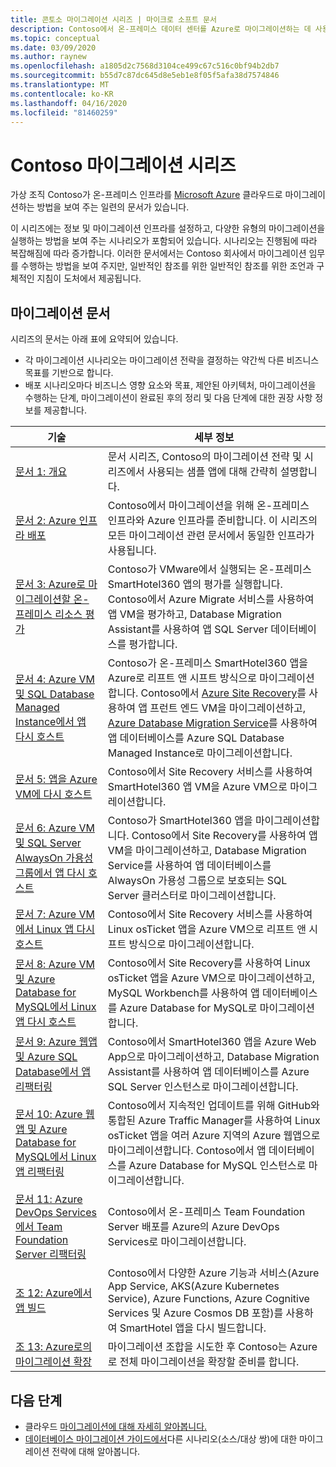```yaml
---
title: 콘토소 마이그레이션 시리즈 | 마이크로 소프트 문서
description: Contoso에서 온-프레미스 데이터 센터를 Azure로 마이그레이션하는 데 사용되는 마이그레이션 전략과 시나리오에 대한 개요를 제공합니다.
ms.topic: conceptual
ms.date: 03/09/2020
ms.author: raynew
ms.openlocfilehash: a1805d2c7568d3104ce499c67c516c0bf94b2db7
ms.sourcegitcommit: b55d7c87dc645d8e5eb1e8f05f5afa38d7574846
ms.translationtype: MT
ms.contentlocale: ko-KR
ms.lasthandoff: 04/16/2020
ms.locfileid: "81460259"
---
```

# <a name="contoso-migration-series"></a>Contoso 마이그레이션 시리즈


가상 조직 Contoso가 온-프레미스 인프라를 [Microsoft Azure](https://azure.microsoft.com/overview/what-is-azure/) 클라우드로 마이그레이션하는 방법을 보여 주는 일련의 문서가 있습니다. 

이 시리즈에는 정보 및 마이그레이션 인프라를 설정하고, 다양한 유형의 마이그레이션을 실행하는 방법을 보여 주는 시나리오가 포함되어 있습니다. 시나리오는 진행됨에 따라 복잡해짐에 따라 증가합니다. 이러한 문서에서는 Contoso 회사에서 마이그레이션 임무를 수행하는 방법을 보여 주지만, 일반적인 참조를 위한 일반적인 참조를 위한 조언과 구체적인 지침이 도처에서 제공됩니다.

## <a name="migration-articles"></a>마이그레이션 문서

시리즈의 문서는 아래 표에 요약되어 있습니다.  

- 각 마이그레이션 시나리오는 마이그레이션 전략을 결정하는 약간씩 다른 비즈니스 목표를 기반으로 합니다.
- 배포 시나리오마다 비즈니스 영향 요소와 목표, 제안된 아키텍처, 마이그레이션을 수행하는 단계, 마이그레이션이 완료된 후의 정리 및 다음 단계에 대한 권장 사항 정보를 제공합니다.

**기술** | **세부 정보** 
--- | --- 
[문서 1: 개요](https://docs.microsoft.com/azure/architecture/cloud-adoption/migrate/azure-best-practices/contoso-migration-overview) | 문서 시리즈, Contoso의 마이그레이션 전략 및 시리즈에서 사용되는 샘플 앱에 대해 간략히 설명합니다. 
[문서 2: Azure 인프라 배포](https://docs.microsoft.com/azure/architecture/cloud-adoption/migrate/azure-best-practices/contoso-migration-infrastructure) | Contoso에서 마이그레이션을 위해 온-프레미스 인프라와 Azure 인프라를 준비합니다. 이 시리즈의 모든 마이그레이션 관련 문서에서 동일한 인프라가 사용됩니다. 
[문서 3: Azure로 마이그레이션할 온-프레미스 리소스 평가](https://docs.microsoft.com/azure/cloud-adoption-framework/migrate/azure-migration-guide/assess?tabs=Tools)  | Contoso가 VMware에서 실행되는 온-프레미스 SmartHotel360 앱의 평가를 실행합니다. Contoso에서 Azure Migrate 서비스를 사용하여 앱 VM을 평가하고, Database Migration Assistant를 사용하여 앱 SQL Server 데이터베이스를 평가합니다.
[문서 4: Azure VM 및 SQL Database Managed Instance에서 앱 다시 호스트](https://docs.microsoft.com/azure/architecture/cloud-adoption/migrate/azure-best-practices/contoso-migration-rehost-vm-sql-managed-instance) | Contoso가 온-프레미스 SmartHotel360 앱을 Azure로 리프트 앤 시프트 방식으로 마이그레이션합니다. Contoso에서 [Azure Site Recovery](https://docs.microsoft.com/azure/site-recovery/site-recovery-overview)를 사용하여 앱 프런트 엔드 VM을 마이그레이션하고, [Azure Database Migration Service](https://docs.microsoft.com/azure/dms/dms-overview)를 사용하여 앱 데이터베이스를 Azure SQL Database Managed Instance로 마이그레이션합니다.
[문서 5: 앱을 Azure VM에 다시 호스트](https://docs.microsoft.com/azure/architecture/cloud-adoption/migrate/azure-best-practices/contoso-migration-rehost-vm) | Contoso에서 Site Recovery 서비스를 사용하여 SmartHotel360 앱 VM을 Azure VM으로 마이그레이션합니다. 
[문서 6: Azure VM 및 SQL Server AlwaysOn 가용성 그룹에서 앱 다시 호스트](https://docs.microsoft.com/azure/architecture/cloud-adoption/migrate/azure-best-practices/contoso-migration-rehost-vm-sql-ag) |Contoso가 SmartHotel360 앱을 마이그레이션합니다. Contoso에서 Site Recovery를 사용하여 앱 VM을 마이그레이션하고, Database Migration Service를 사용하여 앱 데이터베이스를 AlwaysOn 가용성 그룹으로 보호되는 SQL Server 클러스터로 마이그레이션합니다. 
[문서 7: Azure VM에서 Linux 앱 다시 호스트](https://docs.microsoft.com/azure/architecture/cloud-adoption/migrate/azure-best-practices/contoso-migration-rehost-linux-vm) | Contoso에서 Site Recovery 서비스를 사용하여 Linux osTicket 앱을 Azure VM으로 리프트 앤 시프트 방식으로 마이그레이션합니다.
[문서 8: Azure VM 및 Azure Database for MySQL에서 Linux 앱 다시 호스트](https://docs.microsoft.com/azure/architecture/cloud-adoption/migrate/azure-best-practices/contoso-migration-rehost-linux-vm-mysql) | Contoso에서 Site Recovery를 사용하여 Linux osTicket 앱을 Azure VM으로 마이그레이션하고, MySQL Workbench를 사용하여 앱 데이터베이스를 Azure Database for MySQL로 마이그레이션합니다. 
[문서 9: Azure 웹앱 및 Azure SQL Database에서 앱 리팩터링](https://docs.microsoft.com/azure/architecture/cloud-adoption/migrate/azure-best-practices/contoso-migration-refactor-web-app-sql) | Contoso에서 SmartHotel360 앱을 Azure Web App으로 마이그레이션하고, Database Migration Assistant를 사용하여 앱 데이터베이스를 Azure SQL Server 인스턴스로 마이그레이션합니다.     
[문서 10: Azure 웹앱 및 Azure Database for MySQL에서 Linux 앱 리팩터링](https://docs.microsoft.com/azure/architecture/cloud-adoption/migrate/azure-best-practices/contoso-migration-refactor-linux-app-service-mysql) | Contoso에서 지속적인 업데이트를 위해 GitHub와 통합된 Azure Traffic Manager를 사용하여 Linux osTicket 앱을 여러 Azure 지역의 Azure 웹앱으로 마이그레이션합니다. Contoso에서 앱 데이터베이스를 Azure Database for MySQL 인스턴스로 마이그레이션합니다. 
[문서 11: Azure DevOps Services에서 Team Foundation Server 리팩터링](https://docs.microsoft.com/azure/architecture/cloud-adoption/migrate/azure-best-practices/contoso-migration-tfs-vsts) | Contoso에서 온-프레미스 Team Foundation Server 배포를 Azure의 Azure DevOps Services로 마이그레이션합니다.
[조 12: Azure에서 앱 빌드](https://docs.microsoft.com/azure/architecture/cloud-adoption/migrate/azure-best-practices/contoso-migration-rebuild) | Contoso에서 다양한 Azure 기능과 서비스(Azure App Service, AKS(Azure Kubernetes Service), Azure Functions, Azure Cognitive Services 및 Azure Cosmos DB 포함)를 사용하여 SmartHotel 앱을 다시 빌드합니다.
[조 13: Azure로의 마이그레이션 확장](https://docs.microsoft.com/azure/architecture/cloud-adoption/migrate/azure-best-practices/contoso-migration-scale) | 마이그레이션 조합을 시도한 후 Contoso는 Azure로 전체 마이그레이션을 확장할 준비를 합니다.

## <a name="next-steps"></a>다음 단계

- 클라우드 [마이그레이션에 대해 자세히 알아봅니다.](https://docs.microsoft.com/azure/architecture/cloud-adoption/migrate/)
- [데이터베이스 마이그레이션 가이드에서](https://datamigration.microsoft.com/)다른 시나리오(소스/대상 쌍)에 대한 마이그레이션 전략에 대해 알아봅니다.
